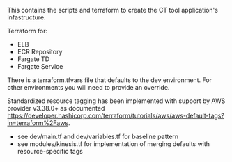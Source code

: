 This contains the scripts and terraform to create the CT tool application's infastructure.

Terraform for:
 * ELB
 * ECR Repository
 * Fargate TD
 * Fargate Service

There is a terraform.tfvars file that defaults to the dev environment. For other environments you will need to provide an override.
  
Standardized resource tagging has been implemented with support by AWS provider v3.38.0+ as documented https://developer.hashicorp.com/terraform/tutorials/aws/aws-default-tags?in=terraform%2Faws.
 * see dev/main.tf and dev/variables.tf for baseline pattern
 * see modules/kinesis.tf for implementation of merging defaults with resource-specific tags
